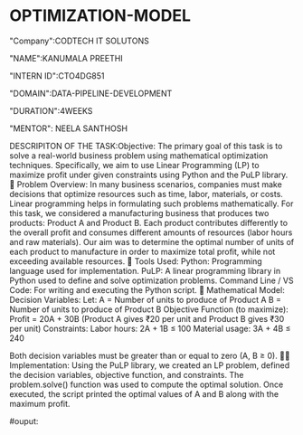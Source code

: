 # OPTIMIZATION-MODEL

"Company":CODTECH IT SOLUTONS

"NAME":KANUMALA PREETHI

"INTERN ID":CTO4DG851

"DOMAIN":DATA-PIPELINE-DEVELOPMENT

"DURATION":4WEEKS

"MENTOR": NEELA SANTHOSH

DESCRIPITON OF THE TASK:Objective:
The primary goal of this task is to solve a real-world business problem using mathematical optimization techniques. Specifically, we aim to use Linear Programming (LP) to maximize profit under given constraints using Python and the PuLP library.
🧠 Problem Overview:
In many business scenarios, companies must make decisions that optimize resources such as time, labor, materials, or costs. Linear programming helps in formulating such problems mathematically. For this task, we considered a manufacturing business that produces two products: Product A and Product B. Each product contributes differently to the overall profit and consumes different amounts of resources (labor hours and raw materials). Our aim was to determine the optimal number of units of each product to manufacture in order to maximize total profit, while not exceeding available resources.
🧰 Tools Used:
Python: Programming language used for implementation.
PuLP: A linear programming library in Python used to define and solve optimization problems.
Command Line / VS Code: For writing and executing the Python script.
🧮 Mathematical Model:
Decision Variables:
Let:
A = Number of units to produce of Product A
B = Number of units to produce of Product B
Objective Function (to maximize):
Profit = 20A + 30B
(Product A gives ₹20 per unit and Product B gives ₹30 per unit)
Constraints:
Labor hours: 2A + 1B ≤ 100
Material usage: 3A + 4B ≤ 240

Both decision variables must be greater than or equal to zero (A, B ≥ 0).
🧑‍💻 Implementation:
Using the PuLP library, we created an LP problem, defined the decision variables, objective function, and constraints. The problem.solve() function was used to compute the optimal solution.
Once executed, the script printed the optimal values of A and B along with the maximum profit.

#ouput:

